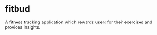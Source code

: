 # fitbud
A fitness tracking application which rewards users for their exercises and provides insights.
